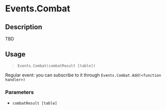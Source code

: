 # Events.Combat
## Description
TBD

## Usage
> `Events.Combat(combatResult [table])`

Regular event: you can subscribe to it through `Events.Combat.Add(<function handler>)`

### Parameters
- `combatResult [table]`